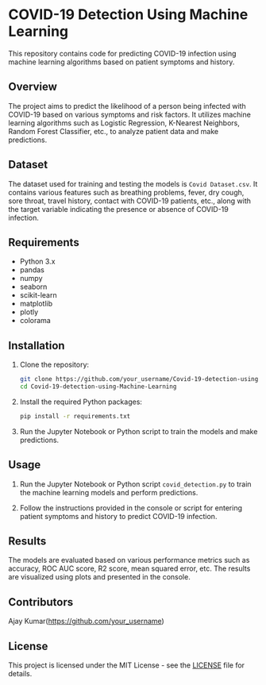 # COVID-19 Detection Using Machine Learning

This repository contains code for predicting COVID-19 infection using machine learning algorithms based on patient symptoms and history.

## Overview

The project aims to predict the likelihood of a person being infected with COVID-19 based on various symptoms and risk factors. It utilizes machine learning algorithms such as Logistic Regression, K-Nearest Neighbors, Random Forest Classifier, etc., to analyze patient data and make predictions.

## Dataset

The dataset used for training and testing the models is `Covid Dataset.csv`. It contains various features such as breathing problems, fever, dry cough, sore throat, travel history, contact with COVID-19 patients, etc., along with the target variable indicating the presence or absence of COVID-19 infection.

## Requirements

- Python 3.x
- pandas
- numpy
- seaborn
- scikit-learn
- matplotlib
- plotly
- colorama

## Installation

1. Clone the repository:

    ```bash
    git clone https://github.com/your_username/Covid-19-detection-using-Machine-Learning.git
    cd Covid-19-detection-using-Machine-Learning
    ```

2. Install the required Python packages:

    ```bash
    pip install -r requirements.txt
    ```

3. Run the Jupyter Notebook or Python script to train the models and make predictions.

## Usage

1. Run the Jupyter Notebook or Python script `covid_detection.py` to train the machine learning models and perform predictions.

2. Follow the instructions provided in the console or script for entering patient symptoms and history to predict COVID-19 infection.

## Results

The models are evaluated based on various performance metrics such as accuracy, ROC AUC score, R2 score, mean squared error, etc. The results are visualized using plots and presented in the console.

## Contributors

Ajay Kumar(https://github.com/your_username)

## License

This project is licensed under the MIT License - see the [LICENSE](LICENSE) file for details.
